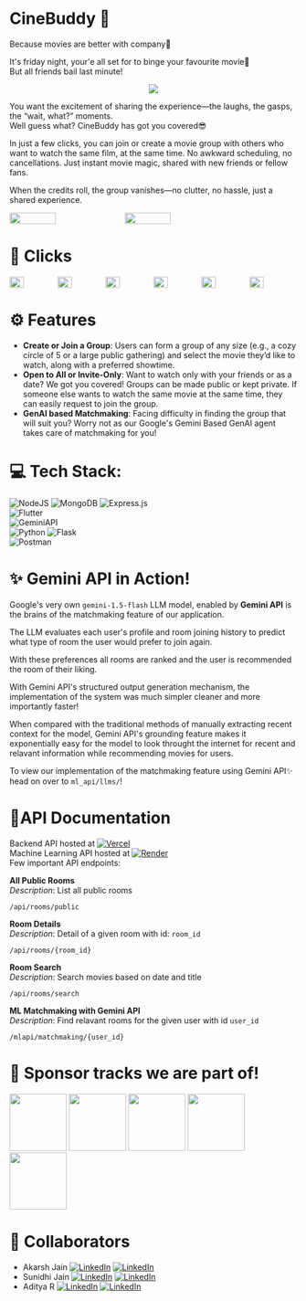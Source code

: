 # CineBuddy 🍿 
Because movies are better with company🤗

It's friday night, your'e all set for to binge your favourite movie🥳  
But all friends bail last minute!
<p align = "center">
<img src="https://media2.giphy.com/media/v1.Y2lkPTc5MGI3NjExdDFoNWN5dWxsaWJtMXRjZ2RlNXBhYno0bHQ4bWFxMDkyM2o0YjE5aCZlcD12MV9pbnRlcm5hbF9naWZfYnlfaWQmY3Q9Zw/hECJDGJs4hQjjWLqRV/giphy.webp">
</p>

You want the excitement of sharing the experience—the laughs, the gasps, the “wait, what?” moments.  
Well guess what? CineBuddy has got you covered😎   
  
In just a few clicks, you can join or create a movie group with others who want to watch the same film, at the same time. No awkward scheduling, no cancellations. Just instant movie magic, shared with new friends or fellow fans.

When the credits roll, the group vanishes—no clutter, no hassle, just a shared experience.

<div style="display: flex; flex-direction: row">
  <img src = "https://github.com/user-attachments/assets/9c25784e-caf0-4caf-b614-7a02e84cc878" width = "40%"> 
  <img src = "https://github.com/user-attachments/assets/163034ee-aea7-424d-bd23-dec8a2d092b6" width = "40%">
</div>


# 📸 Clicks
<div style="display: flex; flex-direction: row; overflow-x: scroll">
  <img src = "https://github.com/user-attachments/assets/cdcde4d3-e8e8-4cac-8a5f-0daaf523eea7" width = "30%">
  <img src = "https://github.com/user-attachments/assets/4391e6e2-9fe9-4af5-90dd-626502862f98" width = "30%">
  <img src = "https://github.com/user-attachments/assets/1423c7f6-48bb-4463-8d2e-5f78793c0f56" width = "30%">
  <img src = "https://github.com/user-attachments/assets/b7a702d5-118b-4b59-b561-4979a4e3df43" width = "30%">
  <img src = "https://github.com/user-attachments/assets/c837ce71-55b7-420e-b341-5abf93a1b4a2" width = "30%">
  <img src = "https://github.com/user-attachments/assets/7d34331e-5638-4137-907a-bab2915ca661" width = "30%">

</div> 


# ⚙ Features
- **Create or Join a Group**:
  Users can form a group of any size (e.g., a cozy circle of 5 or a large public gathering) and select the movie they’d like to watch, along with a preferred showtime.
- **Open to All or Invite-Only**:
  Want to watch only with your friends or as a date? We got you covered! Groups can be made public or kept private.  If someone else wants to watch the same movie at the same time, they can easily request to join the group.
- **GenAI based Matchmaking**:
  Facing difficulty in finding the group that will suit you? Worry not as our Google's Gemini Based GenAI agent takes care of matchmaking for you!
  
  
# 💻 Tech Stack:
![NodeJS](https://img.shields.io/badge/node.js-6DA55F?style=for-the-badge&logo=node.js&logoColor=white) ![MongoDB](https://img.shields.io/badge/MongoDB-%234ea94b.svg?style=for-the-badge&logo=mongodb&logoColor=white) ![Express.js](https://img.shields.io/badge/express.js-%23404d59.svg?style=for-the-badge&logo=express&logoColor=%2361DAFB)  
![Flutter](https://img.shields.io/badge/Flutter-%2302569B.svg?style=for-the-badge&logo=Flutter&logoColor=white)  
![GeminiAPI](https://img.shields.io/badge/Google%20Gemini-8E75B2.svg?style=for-the-badge&logo=Google-Gemini&logoColor=white)  
![Python](https://img.shields.io/badge/python-3670A0?style=for-the-badge&logo=python&logoColor=ffdd54) ![Flask](https://img.shields.io/badge/flask-%23000.svg?style=for-the-badge&logo=flask&logoColor=white)  
![Postman](https://img.shields.io/badge/Postman-FF6C37?style=for-the-badge&logo=postman&logoColor=white)



# ✨ Gemini API in Action!
Google's very own `gemini-1.5-flash` LLM model, enabled by **Gemini API** is the brains of the matchmaking feature of our application.  

The LLM evaluates each user's profile and room joining history to predict what type of room the user would prefer to join again.  

With these preferences all rooms are ranked and the user is recommended the room of their liking.  

With Gemini API's structured output generation mechanism, the implementation of the system was much simpler cleaner and more importantly faster!  

When compared with the traditional methods of manually extracting recent context for the model, Gemini API's grounding feature makes it exponentially easy for the model to look throught the internet for recent and relavant information while recommending movies for users.   

To view our implementation of the matchmaking feature using Gemini API✨ head on over to `ml_api/llms/`!  



# 📃API Documentation
Backend API hosted at [![Vercel](https://img.shields.io/badge/vercel-%23000000.svg?style=for-the-badge&logo=vercel&logoColor=white)](https://cine-buddy-backend.vercel.app)  
Machine Learning API hosted at [![Render](https://img.shields.io/badge/Render-%46E3B7.svg?style=for-the-badge&logo=render&logoColor=white)](https://cinebuddy.onrender.com/)  
Few important API endpoints:  
  
**All Public Rooms**  
*Description*: List all public rooms 
```
/api/rooms/public
```

**Room Details**  
*Description*: Detail of a given room with id: `room_id`
```
/api/rooms/{room_id}
```

**Room Search**  
*Description*: Search movies based on date and title
```
/api/rooms/search
```

**ML Matchmaking with Gemini API**  
*Description*: Find relavant rooms for the given user with id `user_id`
```
/mlapi/matchmaking/{user_id}
```



# 🎁 Sponsor tracks we are part of!
<img src = "https://github.com/user-attachments/assets/58bf8369-6e9e-4dbe-a6a7-afe7b7f4e52e" height="100px"> <img src = "https://github.com/user-attachments/assets/adad5efd-d553-413f-b28a-f21636f41f98" height="100px"> <img src = "https://github.com/user-attachments/assets/677a5c28-0cc1-4c0e-9637-ea6c6efe5e69" height="100px"> <img src = "https://github.com/user-attachments/assets/3ecea176-a9ca-4501-b92e-fe4b5d3bccde" height="100px"> <img src = "https://github.com/user-attachments/assets/eff62dbf-f092-444f-92e2-3aa64b677101" height="100px">






# 🤝 Collaborators
- Akarsh Jain [![LinkedIn](https://img.shields.io/badge/LinkedIn-%230077B5.svg?logo=linkedin&logoColor=white)](https://www.linkedin.com/in/akarshjain158/) [![LinkedIn](https://img.shields.io/badge/Github-%230077B5.svg?logo=github&logoColor=white)](https://github.com/akarsh-jain-790) 
- Sunidhi Jain [![LinkedIn](https://img.shields.io/badge/LinkedIn-%230077B5.svg?logo=linkedin&logoColor=white)](https://www.linkedin.com/in/sunidhi-jain-b71866284/) [![LinkedIn](https://img.shields.io/badge/Github-%230077B5.svg?logo=github&logoColor=white)](https://github.com/SUNIDHI-JAIN125)
- Aditya R [![LinkedIn](https://img.shields.io/badge/LinkedIn-%230077B5.svg?logo=linkedin&logoColor=white)](https://www.linkedin.com/in/adityarags/) [![LinkedIn](https://img.shields.io/badge/Github-%230077B5.svg?logo=github&logoColor=white)](https://github.com/adityarags)
